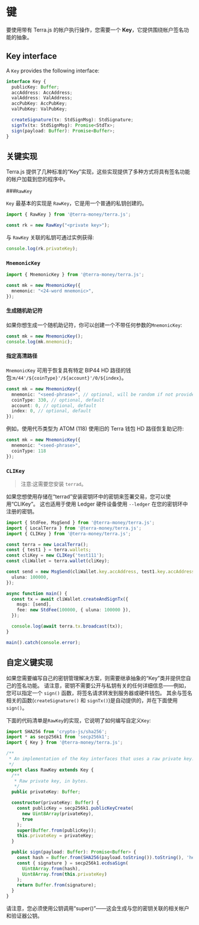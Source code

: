 # 键

要使用带有 Terra.js 的帐户执行操作，您需要一个 **Key**，它提供围绕帐户签名功能的抽象。

## Key interface

A `Key` provides the following interface:

```ts
interface Key {
  publicKey: Buffer;
  accAddress: AccAddress;
  valAddress: ValAddress;
  accPubKey: AccPubKey;
  valPubKey: ValPubKey;

  createSignature(tx: StdSignMsg): StdSignature;
  signTx(tx: StdSignMsg): Promise<StdTx>;
  sign(payload: Buffer): Promise<Buffer>;
}
```

## 关键实现

Terra.js 提供了几种标准的“Key”实现，这些实现提供了多种方式将具有签名功能的帐户加载到您的程序中。

###`RawKey`

`Key` 最基本的实现是 `RawKey`，它是用一个普通的私钥创建的。

```ts
import { RawKey } from '@terra-money/terra.js';

const rk = new RawKey("<private key>");
```

与 `RawKey` 关联的私钥可通过实例获得:

```ts
console.log(rk.privateKey);
```

### `MnemonicKey`

```ts
import { MnemonicKey } from '@terra-money/terra.js';

const mk = new MnemonicKey({
  mnemonic: "<24-word mnemonic>",
});
```

#### 生成随机助记符

如果你想生成一个随机助记符，你可以创建一个不带任何参数的`MnemonicKey`: 

```ts
const mk = new MnemonicKey();
console.log(mk.mnemonic);
```

#### 指定高清路径

`MnemonicKey` 可用于恢复具有特定 BIP44 HD 路径的钱包:`m/44'/${coinType}'/${account}'/0/${index}`。 

```ts
const mk = new MnemonicKey({
  mnemonic: "<seed-phrase>", // optional, will be random if not provided
  coinType: 330, // optional, default
  account: 0, // optional, default
  index: 0, // optional, default
});
```

例如，使用代币类型为 ATOM (118) 使用旧的 Terra 钱包 HD 路径恢复助记符: 

```ts
const mk = new MnemonicKey({
  mnemonic: "<seed-phrase>",
  coinType: 118
});
```

### `CLIKey`

> 注意:这需要您安装 `terrad`。

如果您想使用存储在“terrad”安装密钥环中的密钥来签署交易，您可以使用“CLIKey”。 这也适用于使用 Ledger 硬件设备使用 `--ledger` 在您的密钥环中注册的密钥。

```ts
import { StdFee, MsgSend } from '@terra-money/terra.js';
import { LocalTerra } from '@terra-money/terra.js';
import { CLIKey } from '@terra-money/terra.js';

const terra = new LocalTerra();
const { test1 } = terra.wallets;
const cliKey = new CLIKey('test111');
const cliWallet = terra.wallet(cliKey);

const send = new MsgSend(cliWallet.key.accAddress, test1.key.accAddress, {
  uluna: 100000,
});

async function main() {
  const tx = await cliWallet.createAndSignTx({
    msgs: [send],
    fee: new StdFee(100000, { uluna: 100000 }),
  });

  console.log(await terra.tx.broadcast(tx));
}

main().catch(console.error);
```

## 自定义键实现

如果您需要编写自己的密钥管理解决方案，则需要继承抽象的“Key”类并提供您自己的签名功能。 请注意，密钥不需要公开与私钥有关的任何详细信息——例如，您可以指定一个 `sign()` 函数，将签名请求转发到服务器或硬件钱包。 其余与签名相关的函数(`createSignature()` 和 `signTx()`)是自动提供的，并在下面使用 `sign()`。

下面的代码清单是`RawKey`的实现，它说明了如何编写自定义`Key`:

```ts
import SHA256 from 'crypto-js/sha256';
import * as secp256k1 from 'secp256k1';
import { Key } from '@terra-money/terra.js';

/**
 * An implementation of the Key interfaces that uses a raw private key.
 */
export class RawKey extends Key {
  /**
   * Raw private key, in bytes.
   */
  public privateKey: Buffer;

  constructor(privateKey: Buffer) {
    const publicKey = secp256k1.publicKeyCreate(
      new Uint8Array(privateKey),
      true
    );
    super(Buffer.from(publicKey));
    this.privateKey = privateKey;
  }

  public sign(payload: Buffer): Promise<Buffer> {
    const hash = Buffer.from(SHA256(payload.toString()).toString(), 'hex');
    const { signature } = secp256k1.ecdsaSign(
      Uint8Array.from(hash),
      Uint8Array.from(this.privateKey)
    );
    return Buffer.from(signature);
  }
}
```

请注意，您必须使用公钥调用“super()”——这会生成与您的密钥关联的相关帐户和验证器公钥。 
